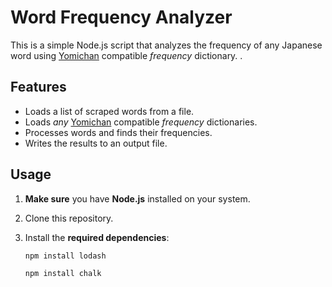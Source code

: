 # Word Frequency Analyzer

This is a simple Node.js script that analyzes the frequency of any Japanese word using [Yomichan](https://chrome.google.com/webstore/detail/yomichan/ogmnaimimemjmbakcfefmnahgdfhfami) compatible *frequency* dictionary. .

## Features

- Loads a list of scraped words from a file.
- Loads _any_ [Yomichan](https://chrome.google.com/webstore/detail/yomichan/ogmnaimimemjmbakcfefmnahgdfhfami) compatible *frequency* dictionaries. 
- Processes words and finds their frequencies.
- Writes the results to an output file.

## Usage

1. **Make sure** you have **Node.js** installed on your system.

2. Clone this repository.

3. Install the **required dependencies**:

   ```bash
   npm install lodash
   ```
   
   ```bash
   npm install chalk
   ```
